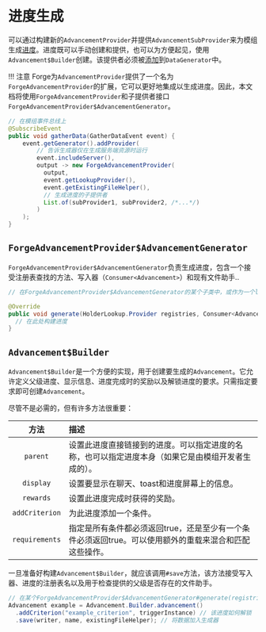 进度生成
========

可以通过构建新的`AdvancementProvider`并提供`AdvancementSubProvider`来为模组生成[进度][Advancements]。进度既可以手动创建和提供，也可以为方便起见，使用`Advancement$Builder`创建。该提供者必须被[添加][datagen]到`DataGenerator`中。

!!! 注意
    Forge为`AdvancementProvider`提供了一个名为`ForgeAdvancementProvider`的扩展，它可以更好地集成以生成进度。因此，本文档将使用`ForgeAdvancementProvider`和子提供者接口`ForgeAdvancementProvider$AdvancementGenerator`。

```java
// 在模组事件总线上
@SubscribeEvent
public void gatherData(GatherDataEvent event) {
    event.getGenerator().addProvider(
        // 告诉生成器仅在生成服务端资源时运行
        event.includeServer(),
        output -> new ForgeAdvancementProvider(
          output,
          event.getLookupProvider(),
          event.getExistingFileHelper(),
          // 生成进度的子提供者
          List.of(subProvider1, subProvider2, /*...*/)
        )
    );
}
```

`ForgeAdvancementProvider$AdvancementGenerator`
-----------------------------------------------

`ForgeAdvancementProvider$AdvancementGenerator`负责生成进度，包含一个接受注册表查找的方法、写入器（`Consumer<Advancement>`）和现有文件助手..

```java
// 在ForgeAdvancementProvider$AdvancementGenerator的某个子类中，或作为一个lambda引用

@Override
public void generate(HolderLookup.Provider registries, Consumer<Advancement> writer, ExistingFileHelper existingFileHelper) {
  // 在此处构建进度
}
```

`Advancement$Builder`
---------------------

`Advancement$Builder`是一个方便的实现，用于创建要生成的`Advancement`。它允许定义父级进度、显示信息、进度完成时的奖励以及解锁进度的要求。只需指定要求即可创建`Advancement`。

尽管不是必需的，但有许多方法很重要：

方法           | 描述
:---:          | :---
`parent`       | 设置此进度直接链接到的进度。可以指定进度的名称，也可以指定进度本身（如果它是由模组开发者生成的）。
`display`      | 设置要显示在聊天、toast和进度屏幕上的信息。
`rewards`      | 设置此进度完成时获得的奖励。
`addCriterion` | 为此进度添加一个条件。
`requirements` | 指定是所有条件都必须返回true，还是至少有一个条件必须返回true。可以使用额外的重载来混合和匹配这些操作。

一旦准备好构建`Advancement$Builder`，就应该调用`#save`方法，该方法接受写入器、进度的注册表名以及用于检查提供的父级是否存在的文件助手。

```java
// 在某个ForgeAdvancementProvider$AdvancementGenerator#generate(registries, writer, existingFileHelper)中
Advancement example = Advancement.Builder.advancement()
  .addCriterion("example_criterion", triggerInstance) // 该进度如何解锁
  .save(writer, name, existingFileHelper); // 将数据加入生成器
```

[advancements]: ../../resources/server/advancements.md
[datagen]: ../index.md#data-providers
[conditional]: ../../resources/server/conditional.md

